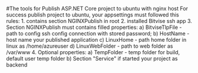 ﻿#The tools for Publish ASP.NET Core project to ubuntu with nginx host
For success publish project to ubuntu, your appsettings must followed this rules:
	1. contains section NGINXPublish in root
	2. installed Bitvise ssh app
	3. Section NGINXPublish must contains filled properties:
		a) BitviseTlpFile - path to config ssh config connection with stored password;
		b) HostName - host name your published application
		c) LinuxHome - path home folder in linux as /home/azureuser
		d) LinuxWebFolder - path to web folder as /var/www
    4. Optional properties:
	    a) TempFolder - temp folder for build, default user temp folder
		b) Section "Service" if started your project as backend
